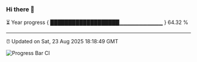 ### Hi there 👋

⏳ Year progress { ███████████████████▁▁▁▁▁▁▁▁▁▁▁ } 64.32 %

---

⏰ Updated on Sat, 23 Aug 2025 18:18:49 GMT

![Progress Bar CI](https://github.com/liununu/liununu/workflows/Progress%20Bar%20CI/badge.svg)
